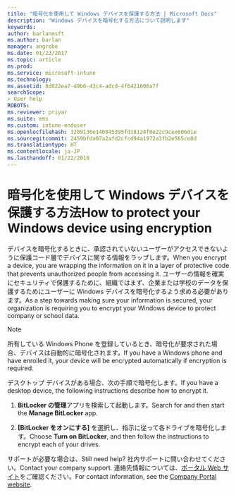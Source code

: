 ```yaml
---
title: "暗号化を使用して Windows デバイスを保護する方法 | Microsoft Docs"
description: "Windows デバイスを暗号化する方法について説明します"
keywords: 
author: barlanmsft
ms.author: barlan
manager: angrobe
ms.date: 01/23/2017
ms.topic: article
ms.prod: 
ms.service: microsoft-intune
ms.technology: 
ms.assetid: 8d022ea7-d9b6-43c4-adcd-4f6421606a7f
searchScope:
- User help
ROBOTS: 
ms.reviewer: priyar
ms.suite: ems
ms.custom: intune-enduser
ms.openlocfilehash: 1209136e140845395fd18124f0e22c9cee606d1e
ms.sourcegitcommit: 2459bfda07a2afd2cfcd94a1972a3fb2e565ce8d
ms.translationtype: HT
ms.contentlocale: ja-JP
ms.lasthandoff: 01/22/2018
---
```

# <a name="how-to-protect-your-windows-device-using-encryption"></a><span data-ttu-id="9c2b4-103">暗号化を使用して Windows デバイスを保護する方法</span><span class="sxs-lookup"><span data-stu-id="9c2b4-103">How to protect your Windows device using encryption</span></span>

<span data-ttu-id="9c2b4-104">デバイスを暗号化するときに、承認されていないユーザーがアクセスできないように保護コード層でデバイスに関する情報をラップします。</span><span class="sxs-lookup"><span data-stu-id="9c2b4-104">When you encrypt a device, you are wrapping the information on it in a layer of protective code that prevents unauthorized people from accessing it.</span></span> <span data-ttu-id="9c2b4-105">ユーザーの情報を確実にセキュリティで保護するために、組織ではまず、企業または学校のデータを保護するためにユーザーに Windows デバイスを暗号化するよう求める必要があります。</span><span class="sxs-lookup"><span data-stu-id="9c2b4-105">As a step towards making sure your information is secured, your organization is requiring you to encrypt your Windows device to protect company or school data.</span></span>

> [!Note]
> <span data-ttu-id="9c2b4-106">所有している Windows Phone を登録しているとき、暗号化が要求された場合、デバイスは自動的に暗号化されます。</span><span class="sxs-lookup"><span data-stu-id="9c2b4-106">If you have a Windows phone and have enrolled it, your device will be encrypted automatically if encryption is required.</span></span>

<span data-ttu-id="9c2b4-107">デスクトップ デバイスがある場合、次の手順で暗号化します。</span><span class="sxs-lookup"><span data-stu-id="9c2b4-107">If you have a desktop device, the following instructions describe how to encrypt it.</span></span>

1.  <span data-ttu-id="9c2b4-108">**BitLocker の管理**アプリを検索して起動します。</span><span class="sxs-lookup"><span data-stu-id="9c2b4-108">Search for and then start the **Manage BitLocker** app.</span></span>

2.  <span data-ttu-id="9c2b4-109">**[BitLocker をオンにする]** を選択し、指示に従って各ドライブを暗号化します。</span><span class="sxs-lookup"><span data-stu-id="9c2b4-109">Choose **Turn on BitLocker**, and then follow the instructions to encrypt each of your drives.</span></span>

<span data-ttu-id="9c2b4-110">サポートが必要な場合は、</span><span class="sxs-lookup"><span data-stu-id="9c2b4-110">Still need help?</span></span> <span data-ttu-id="9c2b4-111">社内サポートに問い合わせてください。</span><span class="sxs-lookup"><span data-stu-id="9c2b4-111">Contact your company support.</span></span> <span data-ttu-id="9c2b4-112">連絡先情報については、[ポータル Web サイト](https://portal.manage.microsoft.com#HelpDeskDialog)をご確認ください。</span><span class="sxs-lookup"><span data-stu-id="9c2b4-112">For contact information, see the [Company Portal website](https://portal.manage.microsoft.com#HelpDeskDialog).</span></span>
